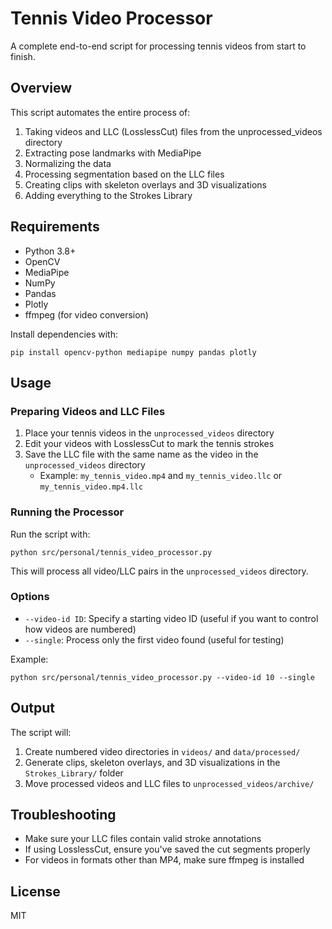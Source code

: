 # Tennis Video Processor

A complete end-to-end script for processing tennis videos from start to finish.

## Overview

This script automates the entire process of:
1. Taking videos and LLC (LosslessCut) files from the unprocessed_videos directory 
2. Extracting pose landmarks with MediaPipe
3. Normalizing the data
4. Processing segmentation based on the LLC files
5. Creating clips with skeleton overlays and 3D visualizations
6. Adding everything to the Strokes Library

## Requirements

- Python 3.8+
- OpenCV
- MediaPipe
- NumPy
- Pandas
- Plotly
- ffmpeg (for video conversion)

Install dependencies with:
```
pip install opencv-python mediapipe numpy pandas plotly
```

## Usage

### Preparing Videos and LLC Files

1. Place your tennis videos in the `unprocessed_videos` directory
2. Edit your videos with LosslessCut to mark the tennis strokes
3. Save the LLC file with the same name as the video in the `unprocessed_videos` directory
   - Example: `my_tennis_video.mp4` and `my_tennis_video.llc` or `my_tennis_video.mp4.llc`

### Running the Processor

Run the script with:
```
python src/personal/tennis_video_processor.py
```

This will process all video/LLC pairs in the `unprocessed_videos` directory.

### Options

- `--video-id ID`: Specify a starting video ID (useful if you want to control how videos are numbered)
- `--single`: Process only the first video found (useful for testing)

Example:
```
python src/personal/tennis_video_processor.py --video-id 10 --single
```

## Output

The script will:
1. Create numbered video directories in `videos/` and `data/processed/`
2. Generate clips, skeleton overlays, and 3D visualizations in the `Strokes_Library/` folder
3. Move processed videos and LLC files to `unprocessed_videos/archive/`

## Troubleshooting

- Make sure your LLC files contain valid stroke annotations
- If using LosslessCut, ensure you've saved the cut segments properly
- For videos in formats other than MP4, make sure ffmpeg is installed

## License

MIT 